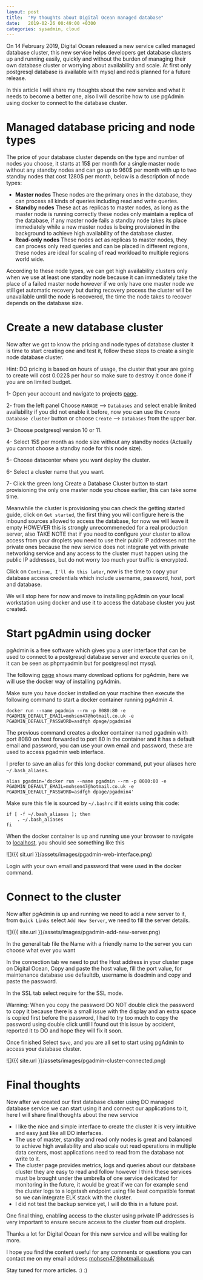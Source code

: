 ```yaml
---
layout: post
title:  "My thoughts about Digital Ocean managed database"
date:   2019-02-26 00:49:00 +0300
categories: sysadmin, cloud
---
```


On 14 February 2019, Digital Ocean released a new service called managed database
cluster, this new service helps developers get database clusters up and running
easily, quickly and without the burden of managing their own database cluster or
worrying about availability and scale. At first only postgresql database is available with mysql and redis planned for a future release.

In this article I will share my thoughts about the new service and what it needs
to become a better one, also I will describe how to use pgAdmin using docker to connect
to the database cluster.

# Managed database pricing and node types
The price of your database cluster depends on the type and number of nodes you choose,
it starts at 15$ per month for a single master node without any standby nodes and can
go up to 960$ per month with up to two standby nodes that cost 1280$ per month, below
is a description of node types:
* **Master nodes** These nodes are the primary ones in the database, they can process all
kinds of queries including read and write queries.
* **Standby nodes** These act as replicas to master nodes, as long as the master node
is running correctly these nodes only maintain a replica of the database, if any master
node fails a standby node takes its place immediately while a new master nodes is being
provisioned in the background to achieve high availability of the database cluster.
* **Read-only nodes** These nodes act as replicas to master nodes, they can process only
read queries and can be placed in different regions, these nodes are ideal for scaling
of read workload to multiple regions world wide.

According to these node types, we can get high availability clusters only when we use
at least one standby node because it can immediately take the place of a failed master
node however if we only have one master node we still get automatic recovery but during
recovery process the cluster will be unavailable until the node is recovered, the time
the node takes to recover depends on the database size.


# Create a new database cluster

Now after we got to know the pricing and node types of database cluster it is time to start
creating one and test it, follow these steps to create a single node database cluster.

Hint: DO pricing is based on hours of usage, the cluster that your are going to create
will cost 0.022$ per hour so make sure to destroy it once done if you are on limited budget.

1- Open your account and navigate to projects [page](https://cloud.digitalocean.com/projects).

2- from the left panel Choose `MANAGE` --> `Databases` and select enable limited availability
if you did not enable it before, now you can use the `Create Database cluster` button or
choose `Create` --> `Databases` from the upper bar.

3- Choose postgresql version 10 or 11.

4- Select 15$ per month as node size without any standby nodes (Actually you cannot choose
  a standby node for this node size).

5- Choose datacenter where you want deploy the cluster.

6- Select a cluster name that you want.

7- Click the green long Create a Database Cluster button to start provisioning the only
one master node you chose earlier, this can take some time.

Meanwhile the cluster is provisioning you can check the getting started guide, click
on `Get started`, the first thing you will configure here is the inbound sources allowed
to access the database, for now we will leave it empty HOWEVER this is strongly unrecommeneded
for a real production server, also TAKE NOTE that if you need to configure your cluster
to allow access from your droplets you need to use their public IP addresses not the
private ones because the new service does not integrate yet with private networking service
and any access to the cluster must happen using the public IP addresses, but do not worry
too much your traffic is encrypted.

Click on `Continue, I'll do this later`, now is the time to copy your database access
credentials which include username, password, host, port and database.

We will stop here for now and move to installing pgAdmin on your local workstation
using docker and use it to access the database cluster you just created.

# Start pgAdmin using docker
pgAdmin is a free software which gives you a user interface that can be used to connect
to a postgresql database server and execute queries on it, it can be seen as phpmyadmin
but for postgresql not mysql.

The following [page](https://www.pgadmin.org/download/) shows many download options
for pgAdmin, here we will use the docker way of installing pgAdmin.

Make sure you have docker installed on your machine then execute the following command
to start a docker container running pgAdmin 4.

```
docker run --name pgadmin --rm -p 8080:80 -e PGADMIN_DEFAULT_EMAIL=mohsen47@hotmail.co.uk -e PGADMIN_DEFAULT_PASSWORD=asdfgh dpage/pgadmin4
```

The previous command creates a docker container named pgadmin with port 8080 on host
forwarded to port 80 in the container and it has a default email and password, you
can use your own email and password, these are used to access pgadmin web interface.

I prefer to save an alias for this long docker command, put your aliases here `~/.bash_aliases`.

```
alias pgadmin='docker run --name pgadmin --rm -p 8080:80 -e PGADMIN_DEFAULT_EMAIL=mohsen47@hotmail.co.uk -e PGADMIN_DEFAULT_PASSWORD=asdfgh dpage/pgadmin4'
```

Make sure this file is sourced by `~/.bashrc` if it exists using this code:

```
if [ -f ~/.bash_aliases ]; then
    . ~/.bash_aliases
fi
```

When the docker container is up and running use your browser to navigate to [localhost](http://localhost:8080), you should see something like this

![]({{ sit.url }}/assets/images/pgadmin-web-interface.png)

Login with your own email and password that were used in the docker command.

# Connect to the cluster
Now after pgAdmin is up and running we need to add a new server to it, from `Quick Links`
select `Add New Server`, we need to fill the server details.

![]({{ site.url }}/assets/images/pgadmin-add-new-server.png)

In the general tab file the Name with a friendly name to the server you can choose
what ever you want

In the connection tab we need to put the Host address in your cluster page on Digital Ocean,
Copy and paste the host value, fill the port value, for maintenance database use defaultdb,
username is doadmin and copy and paste the password.

In the SSL tab select require for the SSL mode.

Warning: When you copy the password DO NOT double click the password to copy it because
there is a small issue with the display and an extra space is copied first before the
password, I had to try too much to copy the password using double click until I found
out this issue by accident,  reported it to DO and hope they will fix it soon.

Once finished Select `Save`, and you are all set to start using pgAdmin to access
your database cluster.

![]({{ site.url }}/assets/images/pgadmin-cluster-connected.png)

# Final thoughts

Now after we created our first database cluster using DO managed database service
we can start using it and connect our applications to it, here I will share final
thoughts about the new service

* I like the nice and simple interface to create the cluster it is very intuitive
  and easy just like all DO interfaces.
* The use of master, standby and read only nodes is great and balanced to achieve
  high availability and also scale out read operations in multiple data centers,
  most applications need to read from the database not write to it.
* The cluster page provides metrics, logs and queries about our database cluster
  they are easy to read and follow however I think these services must be brought
  under the umbrella of one service dedicated for monitoring in the future, it would
  be great if we can for example send the cluster logs to a logstash endpoint using
  file beat compatible format so we can integrate ELK stack with the cluster.
* I did not test the backup service yet, I will do this in a future post.

One final thing, enabling access to the cluster using private IP addresses is very
important to ensure secure access to the cluster from out droplets.

Thanks a lot for Digital Ocean for this new service and will be waiting for more.



I hope you find the content useful for any comments or questions you can contact me
on my email address [mohsen47@hotmail.co.uk](mailto:mohsen47@hotmail.co.uk?subject=DO-Managed-Database-Service)

Stay tuned for more articles. :) :)
